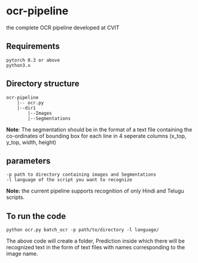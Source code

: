 # ocr-pipeline
the complete OCR pipeline developed at CVIT


## Requirements

```
pytorch 0.3 or above
python3.x
```

## Directory structure

```
ocr-pipeline
	|-- ocr.py
	|--dir1
		|--Images
		|--Segmentations
```

**Note**: The segmentation should be in the format of a text file containing
the co-ordinates of bounding box for each line in 4 seperate columns (x_top, y_top, width, height)


## parameters

```
-p path to directory containing images and Segmentations
-l language of the script you want to recognize
```

**Note:** the current pipeline supports recognition of only Hindi and Telugu scripts.

## To run the code

```
python ocr.py batch_ocr -p path/to/directory -l language/
```

The above code will create a folder, Prediction inside which there will be recognized text in the form of text files with names corresponding to the image name.

